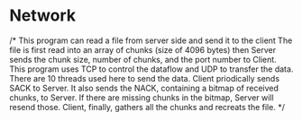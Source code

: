 # Network
/*
 This program can read a file from server side and send it to the client
 The file is first read into an array of chunks (size of 4096 bytes) then
 Server sends the chunk size, number of chunks, and the port number to
 Client. This program uses TCP to control the dataflow and UDP to transfer
 the data. There are 10 threads used here to send the data. Client priodically
 sends SACK to Server. It also sends the NACK, containing a bitmap of received
 chunks, to Server. If there are missing chunks in the bitmap, Server will
 resend those. Client, finally, gathers all the chunks and recreats the file.
*/
